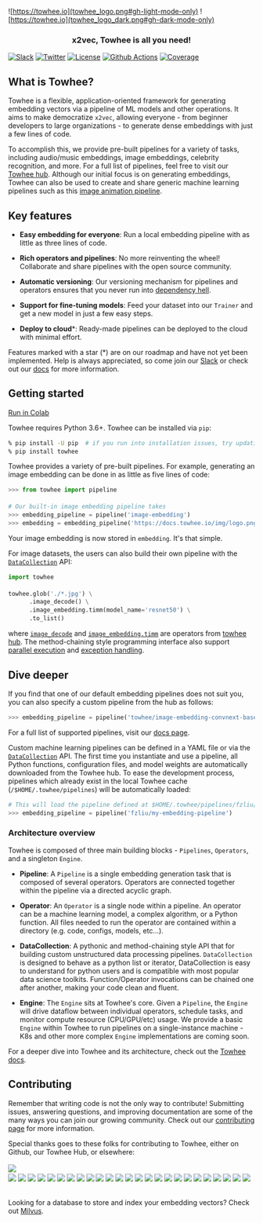 ![https://towhee.io](towhee_logo.png#gh-light-mode-only)
![https://towhee.io](towhee_logo_dark.png#gh-dark-mode-only)

<h3 align="center">
  <p style="text-align: center;"> <span style="font-weight: bold; font: Arial, sans-serif;">x</span>2vec, Towhee is all you need! </p>
</h3>

[![Slack](https://img.shields.io/badge/join-slack-orange?style=for-the-badge)](https://slack.towhee.io)
[![Twitter](https://img.shields.io/badge/follow-twitter-blue?style=for-the-badge)](https://twitter.com/towheeio)
[![License](https://img.shields.io/badge/license-apache2.0-green?style=for-the-badge)](https://www.apache.org/licenses/LICENSE-2.0)
[![Github Actions](https://img.shields.io/github/workflow/status/towhee-io/towhee/Workflow%20for%20pylint/main?label=pylint&style=for-the-badge)](https://github.com/towhee-io/towhee/actions/workflows/pylint.yml)
[![Coverage](https://img.shields.io/codecov/c/github/towhee-io/towhee?style=for-the-badge)](https://app.codecov.io/gh/towhee-io/towhee)

## What is Towhee?

Towhee is a flexible, application-oriented framework for generating embedding vectors via a pipeline of ML models and other operations. It aims to make democratize `x2vec`, allowing everyone - from beginner developers to large organizations - to generate dense embeddings with just a few lines of code.

To accomplish this, we provide pre-built pipelines for a variety of tasks, including audio/music embeddings, image embeddings, celebrity recognition, and more. For a full list of pipelines, feel free to visit our [Towhee hub](https://towhee.io). Although our initial focus is on generating embeddings, Towhee can also be used to create and share generic machine learning pipelines such as this [image animation pipeline](https://towhee.io/towhee/anime-transfer).

## Key features

- __Easy embedding for everyone__: Run a local embedding pipeline with as little as three lines of code.

- __Rich operators and pipelines__: No more reinventing the wheel! Collaborate and share pipelines with the open source community.

- __Automatic versioning__: Our versioning mechanism for pipelines and operators ensures that you never run into [dependency hell](https://en.wikipedia.org/wiki/Dependency_hell).

- __Support for fine-tuning models__: Feed your dataset into our `Trainer` and get a new model in just a few easy steps.

- __Deploy to cloud__*: Ready-made pipelines can be deployed to the cloud with minimal effort.

Features marked with a star (\*) are on our roadmap and have not yet been implemented. Help is always appreciated, so come join our [Slack](https://slack.towhee.io) or check out our [docs](https://docs.towhee.io) for more information.

## Getting started

[Run in Colab](https://colab.research.google.com/github/towhee-io/towhee/blob/main/docs/02-Getting%20Started/quick-start.ipynb)

Towhee requires Python 3.6+. Towhee can be installed via `pip`:

```bash
% pip install -U pip  # if you run into installation issues, try updating pip
% pip install towhee
```

Towhee provides a variety of pre-built pipelines. For example, generating an image embedding can be done in as little as five lines of code:

```python
>>> from towhee import pipeline

# Our built-in image embedding pipeline takes
>>> embedding_pipeline = pipeline('image-embedding')
>>> embedding = embedding_pipeline('https://docs.towhee.io/img/logo.png')
```

Your image embedding is now stored in `embedding`. It's that simple.

For image datasets, the users can also build their own pipeline with the [`DataCollection`](https://towhee.readthedocs.io/en/branch0.6/data_collection/get_started.html) API:

```python
import towhee

towhee.glob('./*.jpg') \
      .image_decode() \
      .image_embedding.timm(model_name='resnet50') \
      .to_list()
```

where [`image_decode`](https://towhee.io/towhee/image-decode) and [`image_embedding.timm`](https://towhee.io/image-embedding/timm) are operators from [towhee hub](https://towhee.io). The method-chaining style programming interface also support [parallel execution](https://towhee.readthedocs.io/en/branch0.6/data_collection/get_started.html#parallel-execution) and [exception handling](https://towhee.readthedocs.io/en/branch0.6/data_collection/get_started.html#exception-handling).

## Dive deeper

If you find that one of our default embedding pipelines does not suit you, you can also specify a custom pipeline from the hub as follows:

```python
>>> embedding_pipeline = pipeline('towhee/image-embedding-convnext-base')
```

For a full list of supported pipelines, visit our [docs page](https://docs.towhee.io).

Custom machine learning pipelines can be defined in a YAML file or via the [`DataCollection`](https://towhee.readthedocs.io/en/branch0.6/data_collection/get_started.html) API. The first time you instantiate and use a pipeline, all Python functions, configuration files, and model weights are automatically downloaded from the Towhee hub. To ease the development process, pipelines which already exist in the local Towhee cache (`/$HOME/.towhee/pipelines`) will be automatically loaded:

```python
# This will load the pipeline defined at $HOME/.towhee/pipelines/fzliu/my-embedding-pipeline.yaml
>>> embedding_pipeline = pipeline('fzliu/my-embedding-pipeline')
```

### Architecture overview

Towhee is composed of three main building blocks - `Pipelines`, `Operators`, and a singleton `Engine`.

- __Pipeline__: A `Pipeline` is a single embedding generation task that is composed of several operators. Operators are connected together within the pipeline via a directed acyclic graph.

- __Operator__: An `Operator` is a single node within a pipeline. An operator can be a machine learning model, a complex algorithm, or a Python function. All files needed to run the operator are contained within a directory (e.g. code, configs, models, etc...).

- __DataCollection__: A pythonic and method-chaining style API that for building custom unstructured data processing pipelines. `DataCollection` is designed to behave as a python list or iterator, DataCollection is easy to understand for python users and is compatible with most popular data science toolkits. Function/Operator invocations can be chained one after another, making your code clean and fluent.

- __Engine__: The `Engine` sits at Towhee's core. Given a `Pipeline`, the `Engine` will drive dataflow between individual operators, schedule tasks, and monitor compute resource (CPU/GPU/etc) usage. We provide a basic `Engine` within Towhee to run pipelines on a single-instance machine - K8s and other more complex `Engine` implementations are coming soon.

For a deeper dive into Towhee and its architecture, check out the [Towhee docs](https://docs.towhee.io).

## Contributing

Remember that writing code is not the only way to contribute! Submitting issues, answering questions, and improving documentation are some of the many ways you can join our growing community. Check out our [contributing page](https://github.com/towhee-io/towhee/blob/main/CONTRIBUTING.md) for more information.

Special thanks goes to these folks for contributing to Towhee, either on Github, our Towhee Hub, or elsewhere:
<br><!-- Do not remove start of hero-bot --><br>
<img src="https://img.shields.io/badge/all--contributors-25-orange"><br>
<a href="https://github.com/Chiiizzzy"><img src="https://avatars.githubusercontent.com/u/72550076?v=4" width="30px" /></a>
<a href="https://github.com/GuoRentong"><img src="https://avatars.githubusercontent.com/u/57477222?v=4" width="30px" /></a>
<a href="https://github.com/Tumao727"><img src="https://avatars.githubusercontent.com/u/20420181?v=4" width="30px" /></a>
<a href="https://github.com/binbinlv"><img src="https://avatars.githubusercontent.com/u/83755740?v=4" width="30px" /></a>
<a href="https://github.com/derekdqc"><img src="https://avatars.githubusercontent.com/u/11754703?v=4" width="30px" /></a>
<a href="https://github.com/filip-halt"><img src="https://avatars.githubusercontent.com/u/81822489?v=4" width="30px" /></a>
<a href="https://github.com/fzliu"><img src="https://avatars.githubusercontent.com/u/6334158?v=4" width="30px" /></a>
<a href="https://github.com/gexy185"><img src="https://avatars.githubusercontent.com/u/103474331?v=4" width="30px" /></a>
<a href="https://github.com/jaelgu"><img src="https://avatars.githubusercontent.com/u/86251631?v=4" width="30px" /></a>
<a href="https://github.com/jeffoverflow"><img src="https://avatars.githubusercontent.com/u/24581746?v=4" width="30px" /></a>
<a href="https://github.com/jennyli-z"><img src="https://avatars.githubusercontent.com/u/93511422?v=4" width="30px" /></a>
<a href="https://github.com/jingkl"><img src="https://avatars.githubusercontent.com/u/34296482?v=4" width="30px" /></a>
<a href="https://github.com/junjiejiangjjj"><img src="https://avatars.githubusercontent.com/u/14136703?v=4" width="30px" /></a>
<a href="https://github.com/krishnakatyal"><img src="https://avatars.githubusercontent.com/u/37455387?v=4" width="30px" /></a>
<a href="https://github.com/omartarek206"><img src="https://avatars.githubusercontent.com/u/40853054?v=4" width="30px" /></a>
<a href="https://github.com/oneseer"><img src="https://avatars.githubusercontent.com/u/28955741?v=4" width="30px" /></a>
<a href="https://github.com/pravee42"><img src="https://avatars.githubusercontent.com/u/65100038?v=4" width="30px" /></a>
<a href="https://github.com/reiase"><img src="https://avatars.githubusercontent.com/u/5417329?v=4" width="30px" /></a>
<a href="https://github.com/shiyu22"><img src="https://avatars.githubusercontent.com/u/53459423?v=4" width="30px" /></a>
<a href="https://github.com/soulteary"><img src="https://avatars.githubusercontent.com/u/1500781?v=4" width="30px" /></a>
<a href="https://github.com/sre-ci-robot"><img src="https://avatars.githubusercontent.com/u/56469371?v=4" width="30px" /></a>
<a href="https://github.com/sutcalag"><img src="https://avatars.githubusercontent.com/u/83750738?v=4" width="30px" /></a>
<a href="https://github.com/wxywb"><img src="https://avatars.githubusercontent.com/u/5432721?v=4" width="30px" /></a>
<a href="https://github.com/zc277584121"><img src="https://avatars.githubusercontent.com/u/17022025?v=4" width="30px" /></a>
<a href="https://github.com/zhousicong"><img src="https://avatars.githubusercontent.com/u/7541863?v=4" width="30px" /></a>
<br><!-- Do not remove end of hero-bot --><br>

Looking for a database to store and index your embedding vectors? Check out [Milvus](https://github.com/milvus-io/milvus).
